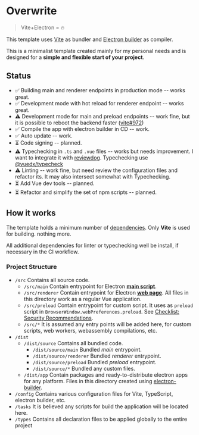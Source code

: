 # Overwrite

> Vite+Electron = 🔥

This template uses [Vite](https://github.com/vitejs/vite/) as bundler and [Electron builder](https://www.electron.build/) as compiler.

This is a minimalist template created mainly for my personal needs and is designed for a **simple and flexible start of your project**.

## Status
- ✅ Building main and renderer endpoints in production mode -- works great.
- ✅ Development mode with hot reload for renderer endpoint -- works great.
- ⚠ Development mode for main and preload endpoints -- work fine, but it is possible to reboot the backend faster ([vite#972](https://github.com/vitejs/vite/issues/972))
- ✅ Compile the app with electron builder in CD -- work.
- ✅ Auto update -- work.
- ⏳ Code signing -- planned. 
- ⚠ Typechecking in `.ts` and `.vue` files -- works but needs improvement. I want to integrate it with [reviewdog](https://github.com/reviewdog/reviewdog). Typechecking use [@vuedx/typecheck](https://github.com/znck/vue-developer-experience/tree/master/packages/typecheck)
- ⚠ Linting -- work fine, but need review the configuration files and refactor its. It may also intersect somewhat with Typechecking.
- ⏳ Add Vue dev tools -- planned.
- ⏳ Refactor and simplify the set of npm scripts -- planned.

## How it works
The template holds a minimum number of [dependencies](https://github.com/cawa-93/vite-electron-builder/blob/main/package.json). Only **Vite** is used for building. nothing more.

All additional dependencies for linter or typechecking well be install, if necessary in the CI workflow.

### Project Structure
- `/src`
  Contains all source code.
  - `/src/main` 
  Contain entrypoint for Electron [**main script**](https://www.electronjs.org/docs/tutorial/quick-start#create-the-main-script-file).
  - `/src/renderer` 
    Contain entrypoint for Electron [**web page**](https://www.electronjs.org/docs/tutorial/quick-start#create-a-web-page). All files in this directory work as a regular Vue application.
  - `/src/preload` 
    Contain entrypoint for custom script. It uses as `preload` script in `BrowserWindow.webPreferences.preload`. See [Checklist: Security Recommendations](https://www.electronjs.org/docs/tutorial/security#2-do-not-enable-nodejs-integration-for-remote-content).
  - `/src/*` It is assumed any entry points will be added here, for custom scripts, web workers, webassembly compilations, etc.
- `/dist` 
  - `/dist/source`
  Contains all bundled code.
    - `/dist/source/main` Bundled *main* entrypoint.
    - `/dist/source/renderer` Bundled *renderer* entrypoint.
    - `/dist/source/preload` Bundled *preload* entrypoint.
    - `/dist/source/*` Bundled any custom files.
  - `/dist/app`
  Contain packages and ready-to-distribute electron apps for any platform. Files in this directory created using [electron-builder](https://www.electron.build/).
- `/config`
  Contains various configuration files for Vite, TypeScript, electron builder, etc.
- `/tasks`
  It is believed any scripts for build the application will be located here.
- `/types` 
  Contains all declaration files to be applied globally to the entire project
  
